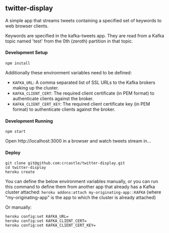 ## twitter-display

A simple app that streams tweets containing a specified set of keywords to web browser clients.

Keywords are specified in the kafka-tweets app.  They are read from a Kafka topic named 'test' from the 0th (zeroth) partition in that topic.

#### Development Setup
```shell
npm install
```
Additionally these environment variables need to be defined:

- `KAFKA_URL`: A comma separated list of SSL URLs to the Kafka brokers making up the cluster.
- `KAFKA_CLIENT_CERT`: The required client certificate (in PEM format) to authenticate clients against the broker.
- `KAFKA_CLIENT_CERT_KEY`: The required client certificate key (in PEM format) to authenticate clients against the broker.

#### Development Running
```shell
npm start
```
Open http://localhost:3000 in a browser and watch tweets stream in...

#### Deploy
```shell
git clone git@github.com:crcastle/twitter-display.git
cd twitter-display
heroku create
```
You can define the below environment variables manually, or you can run this command to define them from another app that already has a Kafka cluster attached: `heroku addons:attach my-originating-app::KAFKA` (where "my-originating-app" is the app to which the cluster is already attached)

Or manually:
```
heroku config:set KAFKA_URL=
heroku config:set KAFKA_CLIENT_CERT=
heroku config:set KAFKA_CLIENT_CERT_KEY=
```
